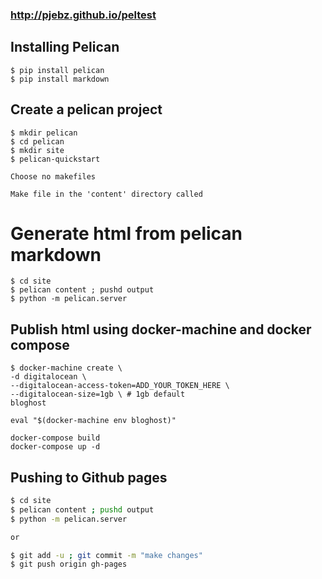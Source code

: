 ### http://pjebz.github.io/peltest

## Installing Pelican
```
$ pip install pelican 
$ pip install markdown

```

## Create a pelican project
```
$ mkdir pelican
$ cd pelican
$ mkdir site
$ pelican-quickstart

Choose no makefiles

Make file in the 'content' directory called

```

# Generate html from pelican markdown
```
$ cd site
$ pelican content ; pushd output
$ python -m pelican.server
```


## Publish html using docker-machine and docker compose
```
$ docker-machine create \
-d digitalocean \
--digitalocean-access-token=ADD_YOUR_TOKEN_HERE \
--digitalocean-size=1gb \ # 1gb default
bloghost

eval "$(docker-machine env bloghost)"

docker-compose build
docker-compose up -d

```

## Pushing to Github pages
```bash
$ cd site
$ pelican content ; pushd output
$ python -m pelican.server

or

$ git add -u ; git commit -m "make changes"
$ git push origin gh-pages

```